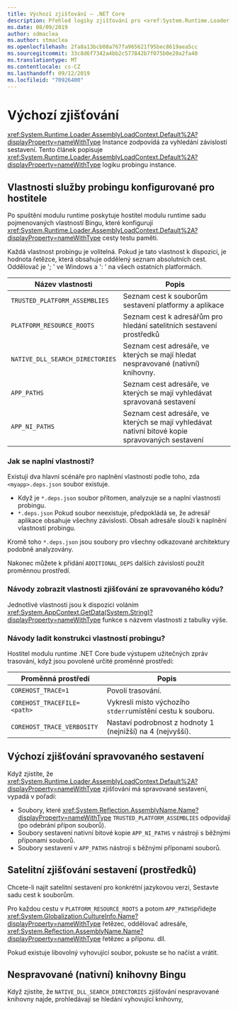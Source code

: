 ```yaml
---
title: Výchozí zjišťování – .NET Core
description: Přehled logiky zjišťování pro <xref:System.Runtime.Loader.AssemblyLoadContext.Default%2A?displayProperty=nameWithType> .NET Core pro vyhledání závislostí.
ms.date: 08/09/2019
author: sdmaclea
ms.author: stmaclea
ms.openlocfilehash: 2fa8a13bcb08a767fa965621f95bec8619aea5cc
ms.sourcegitcommit: 33c8d6f7342a4bb2c577842b7f075b0e20a2fa40
ms.translationtype: MT
ms.contentlocale: cs-CZ
ms.lasthandoff: 09/12/2019
ms.locfileid: "70926400"
---
```

# <a name="default-probing"></a>Výchozí zjišťování

<xref:System.Runtime.Loader.AssemblyLoadContext.Default%2A?displayProperty=nameWithType> Instance zodpovídá za vyhledání závislostí sestavení. Tento článek popisuje <xref:System.Runtime.Loader.AssemblyLoadContext.Default%2A?displayProperty=nameWithType> logiku probingu instance.

## <a name="host-configured-probing-properties"></a>Vlastnosti služby probingu konfigurované pro hostitele

Po spuštění modulu runtime poskytuje hostitel modulu runtime sadu pojmenovaných vlastností Bingu, které konfigurují <xref:System.Runtime.Loader.AssemblyLoadContext.Default%2A?displayProperty=nameWithType> cesty testu paměti.

Každá vlastnost probingu je volitelná.  Pokud je tato vlastnost k dispozici, je hodnota řetězce, která obsahuje oddělený seznam absolutních cest. Oddělovač je '; ' ve Windows a ': ' na všech ostatních platformách.

|Název vlastnosti                 |Popis  |
|------------------------------|---------|
|`TRUSTED_PLATFORM_ASSEMBLIES`   | Seznam cest k souborům sestavení platformy a aplikace |
|`PLATFORM_RESOURCE_ROOTS`       | Seznam cest k adresářům pro hledání satelitních sestavení prostředků |
|`NATIVE_DLL_SEARCH_DIRECTORIES` | Seznam cest adresáře, ve kterých se mají hledat nespravované (nativní) knihovny.        |
|`APP_PATHS`                     | Seznam cest adresáře, ve kterých se mají vyhledávat spravovaná sestavení |
|`APP_NI_PATHS`                  | Seznam cest adresáře, ve kterých se mají vyhledávat nativní bitové kopie spravovaných sestavení |

### <a name="how-are-the-properties-populated"></a>Jak se naplní vlastnosti?

Existují dva hlavní scénáře pro naplnění vlastností podle toho, zda `<myapp>.deps.json` soubor existuje.

- Když je `*.deps.json` soubor přítomen, analyzuje se a naplní vlastnosti probingu.
- `*.deps.json` Pokud soubor neexistuje, předpokládá se, že adresář aplikace obsahuje všechny závislosti. Obsah adresáře slouží k naplnění vlastností probingu.

Kromě toho `*.deps.json` jsou soubory pro všechny odkazované architektury podobně analyzovány.

Nakonec můžete k přidání `ADDITIONAL_DEPS` dalších závislostí použít proměnnou prostředí.

### <a name="how-do-i-see-the-probing-properties-from-managed-code"></a>Návody zobrazit vlastnosti zjišťování ze spravovaného kódu?

Jednotlivé vlastnosti jsou k dispozici voláním <xref:System.AppContext.GetData(System.String)?displayProperty=nameWithType> funkce s názvem vlastnosti z tabulky výše.

### <a name="how-do-i-debug-the-probing-properties-construction"></a>Návody ladit konstrukci vlastností probingu?

Hostitel modulu runtime .NET Core bude výstupem užitečných zpráv trasování, když jsou povolené určité proměnné prostředí:

|Proměnná prostředí        |Popis  |
|----------------------------|---------|
|`COREHOST_TRACE=1`          |Povolí trasování.|
|`COREHOST_TRACEFILE=<path>` |Vykreslí místo výchozího `stderr`umístění cestu k souboru.|
|`COREHOST_TRACE_VERBOSITY`  |Nastaví podrobnost z hodnoty 1 (nejnižší) na 4 (nejvyšší).|

## <a name="managed-assembly-default-probing"></a>Výchozí zjišťování spravovaného sestavení

Když zjistíte, že <xref:System.Runtime.Loader.AssemblyLoadContext.Default%2A?displayProperty=nameWithType> zjišťování má spravované sestavení, vypadá v pořadí:

- Soubory, které <xref:System.Reflection.AssemblyName.Name?displayProperty=nameWithType> `TRUSTED_PLATFORM_ASSEMBLIES` odpovídají (po odebrání přípon souborů).
- Soubory sestavení nativní bitové kopie `APP_NI_PATHS` v nástroji s běžnými příponami souborů.
- Soubory sestavení v `APP_PATHS` nástroji s běžnými příponami souborů.

## <a name="satellite-resource-assembly-probing"></a>Satelitní zjišťování sestavení (prostředků)

Chcete-li najít satelitní sestavení pro konkrétní jazykovou verzi, Sestavte sadu cest k souborům.

Pro každou cestu v `PLATFORM_RESOURCE_ROOTS` a potom `APP_PATHS`přidejte <xref:System.Globalization.CultureInfo.Name?displayProperty=nameWithType> řetězec, oddělovač adresáře, <xref:System.Reflection.AssemblyName.Name?displayProperty=nameWithType> řetězec a příponu. dll.

Pokud existuje libovolný vyhovující soubor, pokuste se ho načíst a vrátit.

## <a name="unmanaged-native-library-probing"></a>Nespravované (nativní) knihovny Bingu

Když zjistíte, že `NATIVE_DLL_SEARCH_DIRECTORIES` zjišťování nespravované knihovny najde, prohledávají se hledání vyhovující knihovny,
